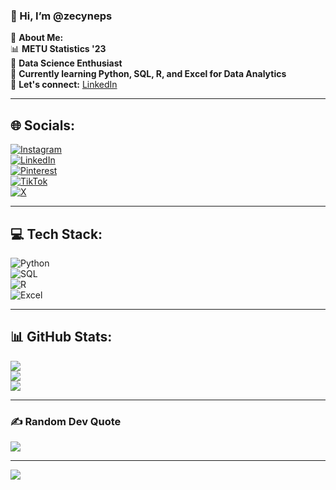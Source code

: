 ### 👋 Hi, I’m @zecyneps

💫 **About Me:**  
📊 **METU Statistics '23**  
📌 **Data Science Enthusiast**  
🚀 **Currently learning Python, SQL, R, and Excel for Data Analytics**  
🔗 **Let's connect:** [LinkedIn](https://www.linkedin.com/in/zeynep-g%C3%B6k%C3%A7e-aba%C5%9F-/)

---

## 🌐 **Socials:**
[![Instagram](https://img.shields.io/badge/Instagram-%23E4405F.svg?logo=Instagram&logoColor=white)](https://instagram.com/zcyneps)  
[![LinkedIn](https://img.shields.io/badge/LinkedIn-%230077B5.svg?logo=linkedin&logoColor=white)](https://www.linkedin.com/in/zeynep-g%C3%B6k%C3%A7e-aba%C5%9F-/)  
[![Pinterest](https://img.shields.io/badge/Pinterest-%23E60023.svg?logo=Pinterest&logoColor=white)](https://pinterest.com/zcyneps)  
[![TikTok](https://img.shields.io/badge/TikTok-%23000000.svg?logo=TikTok&logoColor=white)](https://tiktok.com/@zcyneps)  
[![X](https://img.shields.io/badge/X-black.svg?logo=X&logoColor=white)](https://x.com/zgokceabas)  

---

## 💻 **Tech Stack:**
![Python](https://img.shields.io/badge/Python-3670A0?style=for-the-badge&logo=python&logoColor=ffdd54)  
![SQL](https://img.shields.io/badge/SQL-4479A1?style=for-the-badge&logo=postgresql&logoColor=white)  
![R](https://img.shields.io/badge/R-276DC3?style=for-the-badge&logo=r&logoColor=white)  
![Excel](https://img.shields.io/badge/Excel-217346?style=for-the-badge&logo=microsoft-excel&logoColor=white)  

---

## 📊 **GitHub Stats:**
![](https://github-readme-stats.vercel.app/api?username=zecyneps&theme=dark&hide_border=false&include_all_commits=true&count_private=true)  
![](https://github-readme-streak-stats.herokuapp.com/?user=zecyneps&theme=dark&hide_border=false)  
![](https://github-readme-stats.vercel.app/api/top-langs/?username=zecyneps&theme=dark&hide_border=false&include_all_commits=true&count_private=true&layout=compact)  

---

### ✍️ **Random Dev Quote**
![](https://quotes-github-readme.vercel.app/api?type=horizontal&theme=tokyonight)  

---

[![](https://visitcount.itsvg.in/api?id=zecyneps&icon=0&color=10)](https://visitcount.itsvg.in)


